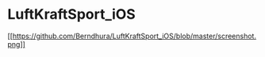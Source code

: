 # LuftKraftSport_iOS
[[https://github.com/Berndhura/LuftKraftSport_iOS/blob/master/screenshot.png]]
